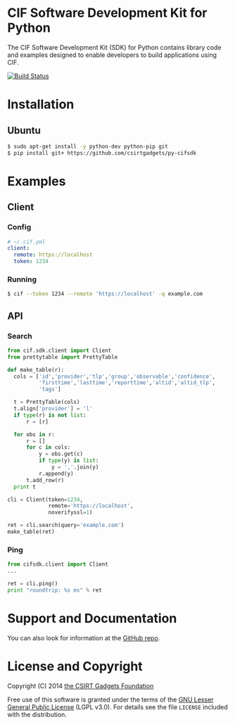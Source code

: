# CIF Software Development Kit for Python
The CIF  Software Development Kit (SDK) for Python contains library code and examples designed to enable developers to build applications using CIF.

[![Build Status](https://travis-ci.org/csirtgadgets/py-cif-sdk.png?branch=master)](https://travis-ci.org/csirtgadgets/py-cifsdk)

# Installation
## Ubuntu
  ```bash
  $ sudo apt-get install -y python-dev python-pip git
  $ pip install git+ https://github.com/csirtgadgets/py-cifsdk
  ```

# Examples
## Client
### Config
  ```yaml
  # ~/.cif.yml
  client:
    remote: https://localhost
    token: 1234
  ```
### Running
  ```bash
  $ cif --token 1234 --remote 'https://localhost' -q example.com
  ```

## API
### Search
  ```python
  from cif.sdk.client import Client
  from prettytable import PrettyTable

  def make_table(r):
    cols = ['id','provider','tlp','group','observable','confidence',
            'firsttime','lasttime','reporttime','altid','altid_tlp',
            'tags']

    t = PrettyTable(cols)
    t.align['provider'] = 'l'
    if type(r) is not list:
        r = [r]

    for obs in r:
        r = []
        for c in cols:
            y = obs.get(c)
            if type(y) is list:
                y = ','.join(y)
            r.append(y)
        t.add_row(r)
    print t

  cli = Client(token=1234,
               remote='https://localhost',
               noverifyssl=1)

  ret = cli.search(query='example.com')
  make_table(ret)
  ```
### Ping
  ```python
  from cifsdk.client import Client
  ...

  ret = cli.ping()
  print "roundtrip: %s ms" % ret
  ```

# Support and Documentation

You can also look for information at the [GitHub repo](https://github.com/csirtgadgets/py-cif-sdk).

# License and Copyright

Copyright (C) 2014 [the CSIRT Gadgets Foundation](http://csirtgadgets.org)

Free use of this software is granted under the terms of the [GNU Lesser General Public License](https://www.gnu.org/licenses/lgpl.html) (LGPL v3.0). For details see the file ``LICENSE`` included with the distribution.
